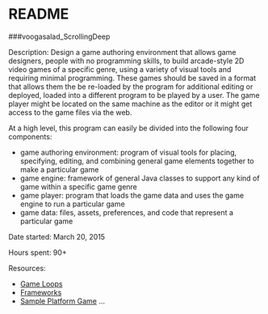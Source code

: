 README
======
###voogasalad_ScrollingDeep

Description:
Design a game authoring environment that allows game designers, people with no programming skills, to build arcade-style 2D video games of a specific genre, using a variety of visual tools and requiring minimal programming. These games should be saved in a format that allows them the be re-loaded by the program for additional editing or deployed, loaded into a different program to be played by a user. The game player might be located on the same machine as the editor or it might get access to the game files via the web.

At a high level, this program can easily be divided into the following four components:

* game authoring environment: program of visual tools for placing, specifying, editing, and combining general game elements together to make a particular game
* game engine: framework of general Java classes to support any kind of game within a specific game genre
* game player: program that loads the game data and uses the game engine to run a particular game
* game data: files, assets, preferences, and code that represent a particular game

Date started: March 20, 2015

Hours spent: 90+


Resources:
* [Game Loops](http://svanimpe.be/blog/game-loops-fx.html)
* [Frameworks](http://www.codeproject.com/Articles/5381/What-Is-A-Framework)
* [Sample Platform Game](https://www.youtube.com/watch?v=ia8bhFoqkVE)
...
